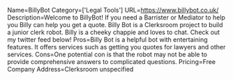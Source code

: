 Name=BillyBot
Category=['Legal Tools']
URL=https://www.billybot.co.uk/
Description=Welcome to BillyBot! If you need a Barrister or Mediator to help you Billy can help you get a quote. Billy Bot is a Clerksroom project to build a junior clerk robot. Billy is a cheeky chappie and loves to chat. Check out my twitter feed below!
Pros=Billy Bot is a helpful bot with entertaining features. It offers services such as getting you quotes for lawyers and other services.
Cons=One potential con is that the robot may not be able to provide comprehensive answers to complicated questions.
Pricing=Free
Company Address=Clerksroom unspecified
